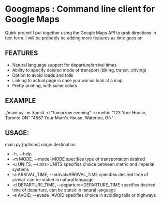 Googmaps : Command line client for Google Maps
=============

Quick project I put together using the Google Maps API to grab directions in text form. I will be probably be adding more features as time goes on

FEATURES
-------------
- Natural language support for departure/arrival times
- Ability to specify desired mode of transport (biking, transit, driving)
- Option to avoid roads and tolls
- Linking to actual page in case you wanna look at a map
- Pretty printing, with some colors


EXAMPLE
-------
./main.py -m transit -d "tomorrow evening" -u metric "123 Your House, Toronto ON" "4567 Your Mom's House, Waterloo, ON" 

USAGE:
--------
main.py [options] origin destination
  * -h, --help 
  * -m MODE, --mode=MODE                            specifies type of transportation desired
  * -u UNITS, --units=UNITS                         specifies choice between metric and imperial systems
  * -a ARRIVAL_TIME, --arrival=ARRIVAL_TIME         specifies desired time of arrival. can be stated in natural language
  * -d DEPARTURE_TIME, --departure=DEPARTURE_TIME   specifies desired time of departure, can be stated in natural language
  * -e AVOID, --evade=AVOID                         specifies choice in avoiding tolls or highways

